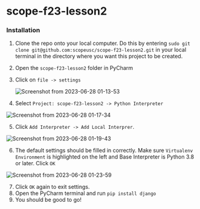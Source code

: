 # scope-f23-lesson2

### Installation

1. Clone the repo onto your local computer. Do this by entering `sudo git clone git@github.com:scopeusc/scope-f23-lesson2.git` in your local terminal in the directory where you want this project to be created.
2. Open the `scope-f23-lesson2` folder in PyCharm
3. Click on `file -> settings`
   
   ![Screenshot from 2023-06-28 01-13-53](https://github.com/scopeusc/scope-f23-lesson2/assets/24983943/2e29e9cd-f0c6-4572-90e1-1bb3bc5a8a82)

4. Select `Project: scope-f23-lesson2 -> Python Interpreter`

![Screenshot from 2023-06-28 01-17-34](https://github.com/scopeusc/scope-f23-lesson2/assets/24983943/9e80509f-5e0d-4b69-a05f-f429786423da)

5. Click `Add Interpreter -> Add Local Interprer`.

![Screenshot from 2023-06-28 01-19-43](https://github.com/scopeusc/scope-f23-lesson2/assets/24983943/d0354c92-a623-4ef5-b26a-ca8165168106)

6. The default settings should be filled in correctly. Make sure `Virtualenv Environment` is highlighted on the left and Base Interpreter is Python 3.8 or later. Click `OK`
   
![Screenshot from 2023-06-28 01-23-59](https://github.com/scopeusc/scope-f23-lesson2/assets/24983943/b28e29b2-3569-4594-9c64-2e171eaa2d42)

7. Click `OK` again to exit settings.
8. Open the PyCharm terminal and run `pip install django`
9. You should be good to go!
